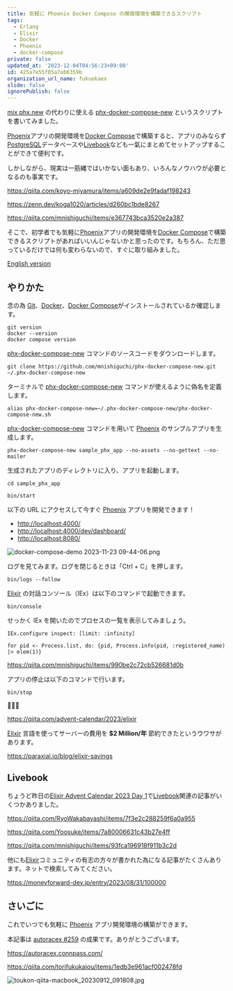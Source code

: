 ```yaml
---
title: 気軽に Phoenix Docker Compose の開発環境を構築できるスクリプト
tags:
  - Erlang
  - Elixir
  - Docker
  - Phoenix
  - docker-compose
private: false
updated_at: '2023-12-04T04:56:23+09:00'
id: 425a7e55f05a7ab6359b
organization_url_name: fukuokaex
slide: false
ignorePublish: false
---
```

[mix phx.new] の代わりに使える [phx-docker-compose-new] というスクリプトを書いてみました。

[Phoenix]アプリの開発環境を[Docker Compose]で構築すると、アプリのみならず[PostgreSQL]データベースや[Livebook]なども一氣にまとめてセットアップすることができて便利です。

しかしながら、現実は一筋縄ではいかない面もあり、いろんなノウハウが必要となるのも事実です。


https://qiita.com/koyo-miyamura/items/a609de2e9fadaf198243

https://zenn.dev/koga1020/articles/d260bc1bde8267

https://qiita.com/mnishiguchi/items/e367743bca3520e2a387

そこで、初学者でも気軽に[Phoenix]アプリの開発環境を[Docker Compose]で構築できるスクリプトがあればいいんじゃないかと思ったのです。もちろん、ただ思っているだけでは何も変わらないので、すぐに取り組みました。

[English version](https://dev.to/mnishiguchi/build-phoenix-docker-compose-development-environment-using-phx-docker-compose-new-instead-of-mix-phxnew-20n2)

## やりかた

念の為 [Git]、[Docker]、[Docker Compose]がインストールされているか確認します。

```shell:terminal
git version
docker --version
docker compose version
```

[phx-docker-compose-new] コマンドのソースコードをダウンロードします。

```shell:terminal
git clone https://github.com/mnishiguchi/phx-docker-compose-new.git ~/.phx-docker-compose-new
```

ターミナルで [phx-docker-compose-new] コマンドが使えるように偽名を定義します。

```shell:terminal
alias phx-docker-compose-new=~/.phx-docker-compose-new/phx-docker-compose-new.sh
```

[phx-docker-compose-new] コマンドを用いて [Phoenix] のサンプルアプリを生成します。

[mix phx.new]: https://hexdocs.pm/phoenix/Mix.Tasks.Phx.New.html

```shell:terminal
phx-docker-compose-new sample_phx_app --no-assets --no-gettext --no-mailer
```

生成されたアプリのディレクトリに入り、アプリを起動します。

```shell:terminal
cd sample_phx_app

bin/start
```

以下の URL にアクセスして今すぐ [Phoenix] アプリを開発できます！

- [http://localhost:4000/](http://localhost:4000/)
- [http://localhost:4000/dev/dashboard/](http://localhost:4000/dev/dashboard/)
- [http://localhost:8080/](http://localhost:8080/)

![docker-compose-demo 2023-11-23 09-44-06.png](https://qiita-image-store.s3.ap-northeast-1.amazonaws.com/0/82804/ee30129d-9d51-0156-6a89-96707d38c25b.png)

ログを見てみます。ログを閉じるときは「Ctrl + C」を押します。

```shell:terminal
bin/logs --follow
```

[Elixir] の対話コンソール（IEx）は以下のコマンドで起動できます。

```shell:terminal
bin/console
```

せっかく IEx を開いたのでプロセスの一覧を表示してみましょう。

```elixir:IEx
IEx.configure inspect: [limit: :infinity]

for pid <- Process.list, do: {pid, Process.info(pid, :registered_name) |> elem(1)}
```

https://qiita.com/mnishiguchi/items/990be2c72cb526681d0b

アプリの停止は以下のコマンドで行います。

```shell:terminal
bin/stop
```

:tada::tada::tada:

https://qiita.com/advent-calendar/2023/elixir

[Elixir] 言語を使ってサーバーの費用を **$2 Million/年** 節約できたというウワサがあります。

https://paraxial.io/blog/elixir-savings

## Livebook

ちょうど昨日の[Elixir Advent Calendar 2023 Day 1](https://qiita.com/advent-calendar/2023/elixir)で[Livebook]関連の記事がいくつかありました。

https://qiita.com/RyoWakabayashi/items/7f3e2c288259f6a0a955

https://qiita.com/Yoosuke/items/7a80006631c43b27e4ff

https://qiita.com/mnishiguchi/items/93fca196918f911b3c2d

他にも[Elixir]コミュニティの有志の方々が書かれた為になる記事がたくさんあります。ネットで検索してみてください。

https://moneyforward-dev.jp/entry/2023/08/31/100000

## さいごに

これでいつでも気軽に [Phoenix] アプリ開発環境の構築ができます。

本記事は [autoracex #259](https://autoracex.connpass.com/event/300537/) の成果です。ありがとうございます。

https://autoracex.connpass.com/

https://qiita.com/torifukukaiou/items/1edb3e961acf002478fd

![toukon-qiita-macbook_20230912_091808.jpg](https://qiita-image-store.s3.ap-northeast-1.amazonaws.com/0/82804/fd5c55ec-4fe0-8af6-59bc-bab1ef3d182b.jpeg)


<!-- begin links -->
[Docker]: https://docs.docker.jp/get-started/overview.html
[Elixir]: https://elixir-lang.org/
[Erlang]: https://www.erlang.org/
[heroicons_elixir]: https://github.com/mveytsman/heroicons_elixir
[heroicons]: https://heroicons.com/
[Livebook]: https://livebook.dev/
[Phoenix]: https://www.phoenixframework.org/
[Tailwind CSS]: https://tailwindcss.com/
[DaisyUI]: https://daisyui.com/
[mix phx.new]: https://hexdocs.pm/phoenix/Mix.Tasks.Phx.New.html
[phx-docker-compose-new]: https://github.com/mnishiguchi/phx-docker-compose-new
[Docker Compose]: https://docs.docker.jp/compose/
[PostgreSQL]: https://www.postgresql.org/
[Git]: https://git-scm.com/
<!-- end links -->
